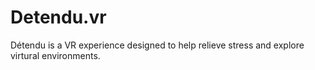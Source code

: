 # Detendu.vr
Détendu is a VR experience designed to help relieve stress and explore virtural environments. 
